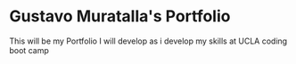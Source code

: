 # Gustavo Muratalla's Portfolio
This will be my Portfolio I will develop as i develop my skills at UCLA coding boot camp
